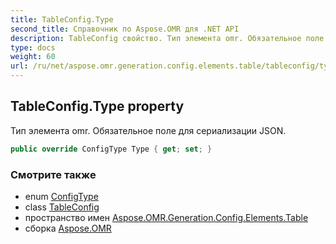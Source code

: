 ```yaml
---
title: TableConfig.Type
second_title: Справочник по Aspose.OMR для .NET API
description: TableConfig свойство. Тип элемента omr. Обязательное поле для сериализации JSON.
type: docs
weight: 60
url: /ru/net/aspose.omr.generation.config.elements.table/tableconfig/type/
---
```

## TableConfig.Type property

Тип элемента omr. Обязательное поле для сериализации JSON.

```csharp
public override ConfigType Type { get; set; }
```

### Смотрите также

* enum [ConfigType](../../../aspose.omr.generation.config.enums/configtype/)
* class [TableConfig](../)
* пространство имен [Aspose.OMR.Generation.Config.Elements.Table](../../tableconfig/)
* сборка [Aspose.OMR](../../../)


